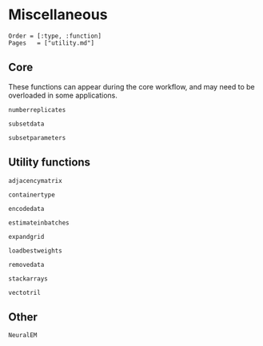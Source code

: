 # Miscellaneous

```@index
Order = [:type, :function]
Pages   = ["utility.md"]
```

## Core

These functions can appear during the core workflow, and may need to be
overloaded in some applications.

```@docs
numberreplicates

subsetdata

subsetparameters
```

## Utility functions

```@docs
adjacencymatrix

containertype

encodedata

estimateinbatches

expandgrid

loadbestweights

removedata

stackarrays

vectotril
```

## Other

```@docs
NeuralEM
```
